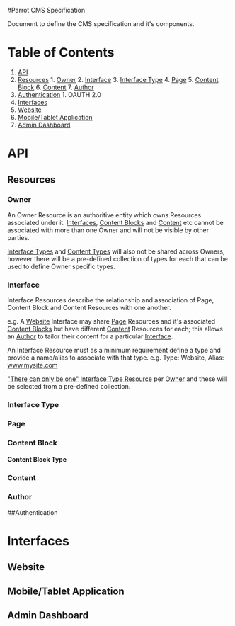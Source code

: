 #Parrot CMS Specification

Document to define the CMS specification and it's components. 

**Table of Contents**
=======================
1. [API](#api)
  1. [Resources](#resources)
    1. [Owner](#owner)
    2. [Interface](#interfaces)
    3. [Interface Type](#interface-type)
    4. [Page](#page)
    5. [Content Block](#content-block)
    6. [Content](#content)
    7. [Author](#author)
  2. [Authentication](#authentication)
    1. OAUTH 2.0
2. [Interfaces](#Interfaces)
  1. [Website](#website)
  2. [Mobile/Tablet Application](#mobiletablet-application)
  2. [Admin Dashboard](#admin-dashboard)

# API
## Resources 
### Owner
An Owner Resource is an authoritive entity which owns Resources associated under it. [Interfaces](#interface), [Content Blocks](#content-block) and [Content](#content) etc cannot be associated with more than one Owner and will not be visible by other parties. 

[Interface Types](#interface-type) and [Content Types](#content-type) will also not be shared across Owners, however there will be a pre-defined collection of types for each that can be used to define Owner specific types.

### Interface
Interface Resources describe the relationship and association of Page, Content Block and Content Resources with one another.

e.g. A [Website](#website) Interface may share [Page](#page) Resources and it's associated [Content Blocks](#content-block) but have different [Content](#content) Resources for each; this allows an [Author](#author) to tailor their content for a particular [Interface](#Interface).

An Interface Resource must as a minimum requirement define a type and provide a name/alias to associate with that type. e.g. Type: Website, Alias: www.mysite.com

["There can only be one"](https://www.google.co.uk/search?q=there+can+only+be+one&oq=there+can+only+be+one) [Interface Type Resource](#interface-type) per [Owner](#owner) and these will be selected from a pre-defined collection.
### Interface Type
### Page
### Content Block
#### Content Block Type
### Content
### Author
##Authentication
# Interfaces
## Website
## Mobile/Tablet Application
## Admin Dashboard
